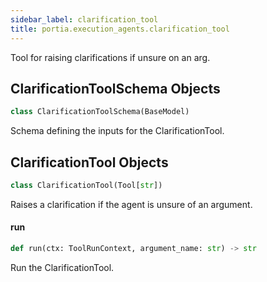 ```yaml
---
sidebar_label: clarification_tool
title: portia.execution_agents.clarification_tool
---
```


Tool for raising clarifications if unsure on an arg.

## ClarificationToolSchema Objects

```python
class ClarificationToolSchema(BaseModel)
```

Schema defining the inputs for the ClarificationTool.

## ClarificationTool Objects

```python
class ClarificationTool(Tool[str])
```

Raises a clarification if the agent is unsure of an argument.

#### run

```python
def run(ctx: ToolRunContext, argument_name: str) -> str
```

Run the ClarificationTool.

